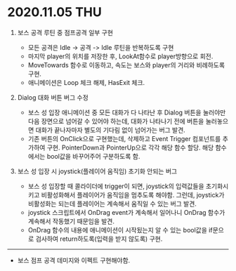 # 2020.11.05 THU

1. 보스 공격 루틴 중 점프공격 일부 구현
	- 모든 공격은 Idle -> 공격 -> Idle 루틴을 반복하도록 구현
	- 마지막 player의 위치를 저장한 후, LookAt함수로 player방향으로 회전.
	- MoveTowards 함수로 이동하고, 속도는 보스와 player의 거리와 비례하도록 구현.
	- 애니메이션은 Loop 체크 해제, HasExit 체크.
  
2. Dialog 대화 버튼 버그 수정
	- 보스 성 입장 애니메이션 중 모든 대화가 다 나타난 후 Dialog 버튼을 눌러야만 다음 장면으로 넘어갈 수 있어야 하는데, 
	대화가 나타나기 전에 버튼을 눌러놓으면 대화가 끝나자마자 별도의 기다림 없이 넘어가는 버그 발견.
	- 기존 버튼의 OnClick으로 구현했는데, 삭제하고 Event Trigger 컴포넌트를 추가하여 구현. PointerDown과 PointerUp으로 각각 해당 함수 할당.
	해당 함수에서는 bool값을 바꾸어주어 구분하도록 함.

3. 보스 성 입장 시 joystick(플레이어 움직임) 초기화 안되는 버그
	- 보스 성 입장할 때 콜라이더에 trigger이 되면, joystick의 입력값들을 초기화시키고 비활성화해서 플레이어가 움직임을 멈추도록 해야함.
	그런데, joystick가 비활성화는 되는데 플레이어는 계속해서 움직일 수 있는 버그 발견.
	- joystick 스크립트에서 OnDrag event가 계속해서 일어나니 OnDrag 함수가 계속해서 작동했기 때문임을 발견.
	- OnDrag 함수의 내용에 애니메이션이 시작됬는지 알 수 있는 bool값을 if문으로 검사하여 return하도록(입력을 받지 않도록) 구현.

***


- 보스 점프 공격 데미지와 이펙트 구현해야함.
  
